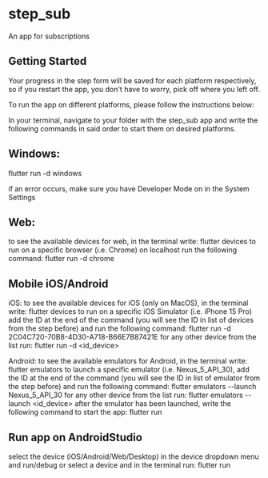 # step_sub

An app for subscriptions

## Getting Started

Your progress in the step form will be saved for each platform respectively, so if you restart the app, you don't have to worry, pick off where you left off.

To run the app on different platforms, please follow the instructions below:
    
In your terminal, navigate to your folder with the step_sub app and write the following commands in said order to start them on desired platforms.


## Windows:
    
flutter run -d windows

if an error occurs, make sure you have Developer Mode on in the System Settings

## Web:
to see the available devices for web, in the terminal write: flutter devices
to run on a specific browser (i.e. Chrome) on localhost run the following command: flutter run -d chrome

## Mobile iOS/Android
iOS:
to see the available devices for iOS (only on MacOS), in the terminal write: flutter devices
to run on a specific iOS Simulator (i.e. iPhone 15 Pro) add the ID at the end of the command (you will see the ID in list of devices from the step before) and run the following command: flutter run -d 2C04C720-70B8-4D30-A718-B66E7B87421E
for any other device from the list run: flutter run -d <id_device>

Android:
to see the available emulators for Android, in the terminal write: flutter emulators
to launch a specific emulator (i.e. Nexus_5_API_30), add the ID at the end of the command (you will see the ID in list of emulator from the step before) and run the following command: flutter emulators --launch Nexus_5_API_30
for any other device from the list run: flutter emulators --launch <id_device>
after the emulator has been launched, write the following command to start the app: flutter run

## Run app on AndroidStudio

select the device (iOS/Android/Web/Desktop) in the device dropdown menu and run/debug or select a device and in the terminal run: flutter run
